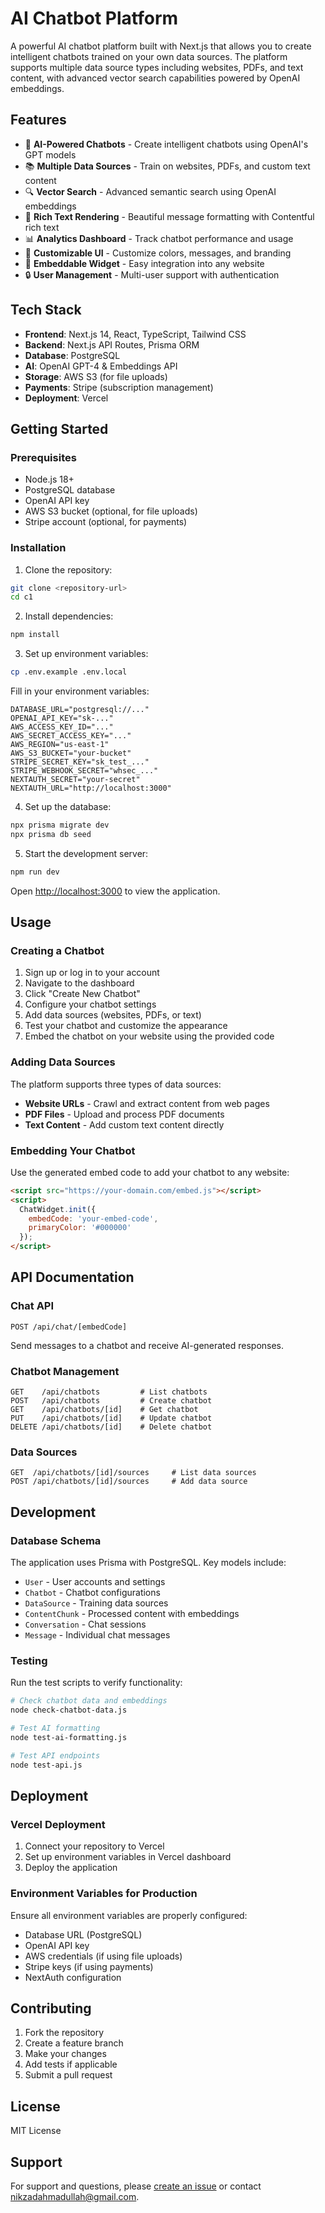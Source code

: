 # AI Chatbot Platform

A powerful AI chatbot platform built with Next.js that allows you to create intelligent chatbots trained on your own data sources. The platform supports multiple data source types including websites, PDFs, and text content, with advanced vector search capabilities powered by OpenAI embeddings.

## Features

- 🤖 **AI-Powered Chatbots** - Create intelligent chatbots using OpenAI's GPT models
- 📚 **Multiple Data Sources** - Train on websites, PDFs, and custom text content
- 🔍 **Vector Search** - Advanced semantic search using OpenAI embeddings
- 💬 **Rich Text Rendering** - Beautiful message formatting with Contentful rich text
- 📊 **Analytics Dashboard** - Track chatbot performance and usage
- 🎨 **Customizable UI** - Customize colors, messages, and branding
- 📱 **Embeddable Widget** - Easy integration into any website
- 🔒 **User Management** - Multi-user support with authentication

## Tech Stack

- **Frontend**: Next.js 14, React, TypeScript, Tailwind CSS
- **Backend**: Next.js API Routes, Prisma ORM
- **Database**: PostgreSQL
- **AI**: OpenAI GPT-4 & Embeddings API
- **Storage**: AWS S3 (for file uploads)
- **Payments**: Stripe (subscription management)
- **Deployment**: Vercel

## Getting Started

### Prerequisites

- Node.js 18+ 
- PostgreSQL database
- OpenAI API key
- AWS S3 bucket (optional, for file uploads)
- Stripe account (optional, for payments)

### Installation

1. Clone the repository:
```bash
git clone <repository-url>
cd c1
```

2. Install dependencies:
```bash
npm install
```

3. Set up environment variables:
```bash
cp .env.example .env.local
```

Fill in your environment variables:
```env
DATABASE_URL="postgresql://..."
OPENAI_API_KEY="sk-..."
AWS_ACCESS_KEY_ID="..."
AWS_SECRET_ACCESS_KEY="..."
AWS_REGION="us-east-1"
AWS_S3_BUCKET="your-bucket"
STRIPE_SECRET_KEY="sk_test_..."
STRIPE_WEBHOOK_SECRET="whsec_..."
NEXTAUTH_SECRET="your-secret"
NEXTAUTH_URL="http://localhost:3000"
```

4. Set up the database:
```bash
npx prisma migrate dev
npx prisma db seed
```

5. Start the development server:
```bash
npm run dev
```

Open [http://localhost:3000](http://localhost:3000) to view the application.

## Usage

### Creating a Chatbot

1. Sign up or log in to your account
2. Navigate to the dashboard
3. Click "Create New Chatbot"
4. Configure your chatbot settings
5. Add data sources (websites, PDFs, or text)
6. Test your chatbot and customize the appearance
7. Embed the chatbot on your website using the provided code

### Adding Data Sources

The platform supports three types of data sources:

- **Website URLs** - Crawl and extract content from web pages
- **PDF Files** - Upload and process PDF documents
- **Text Content** - Add custom text content directly

### Embedding Your Chatbot

Use the generated embed code to add your chatbot to any website:

```html
<script src="https://your-domain.com/embed.js"></script>
<script>
  ChatWidget.init({
    embedCode: 'your-embed-code',
    primaryColor: '#000000'
  });
</script>
```

## API Documentation

### Chat API
```
POST /api/chat/[embedCode]
```
Send messages to a chatbot and receive AI-generated responses.

### Chatbot Management
```
GET    /api/chatbots         # List chatbots
POST   /api/chatbots         # Create chatbot
GET    /api/chatbots/[id]    # Get chatbot
PUT    /api/chatbots/[id]    # Update chatbot
DELETE /api/chatbots/[id]    # Delete chatbot
```

### Data Sources
```
GET  /api/chatbots/[id]/sources     # List data sources
POST /api/chatbots/[id]/sources     # Add data source
```

## Development

### Database Schema

The application uses Prisma with PostgreSQL. Key models include:

- `User` - User accounts and settings
- `Chatbot` - Chatbot configurations
- `DataSource` - Training data sources
- `ContentChunk` - Processed content with embeddings
- `Conversation` - Chat sessions
- `Message` - Individual chat messages

### Testing

Run the test scripts to verify functionality:

```bash
# Check chatbot data and embeddings
node check-chatbot-data.js

# Test AI formatting
node test-ai-formatting.js

# Test API endpoints
node test-api.js
```

## Deployment

### Vercel Deployment

1. Connect your repository to Vercel
2. Set up environment variables in Vercel dashboard
3. Deploy the application

### Environment Variables for Production

Ensure all environment variables are properly configured:

- Database URL (PostgreSQL)
- OpenAI API key
- AWS credentials (if using file uploads)
- Stripe keys (if using payments)
- NextAuth configuration

## Contributing

1. Fork the repository
2. Create a feature branch
3. Make your changes
4. Add tests if applicable
5. Submit a pull request

## License

MIT License


## Support

For support and questions, please [create an issue](https://github.com/ahmadnk31/chat/issues) or contact nikzadahmadullah@gmail.com.
